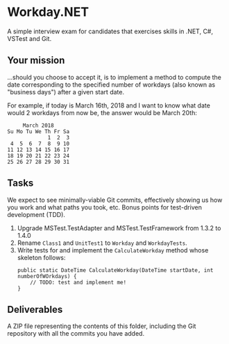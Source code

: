 Workday.NET
=======

A simple interview exam for candidates that exercises skills in .NET, C#, VSTest and Git.

Your mission
------------

...should you choose to accept it, is to implement a method to compute the date corresponding to the specified number of workdays (also known as "business days") after a given start date.

For example, if today is March 16th, 2018 and I want to know what date would 2 workdays from now be, the answer would be March 20th:

```
     March 2018
Su Mo Tu We Th Fr Sa
             1  2  3
 4  5  6  7  8  9 10
11 12 13 14 15 16 17
18 19 20 21 22 23 24
25 26 27 28 29 30 31
```

Tasks
-----

We expect to see minimally-viable Git commits, effectively showing us how you work and what paths you took, etc.  Bonus points for test-driven development (TDD).

1. Upgrade MSTest.TestAdapter and MSTest.TestFramework from 1.3.2 to 1.4.0
2. Rename `Class1` and `UnitTest1` to `Workday` and `WorkdayTests`.
3. Write tests for and implement the `CalculateWorkday` method whose skeleton follows:
    ```
    public static DateTime CalculateWorkday(DateTime startDate, int numberOfWOrkdays) {
        // TODO: test and implement me!
    }
    ```

Deliverables
------------

A ZIP file representing the contents of this folder, including the Git repository with all the commits you have added.
